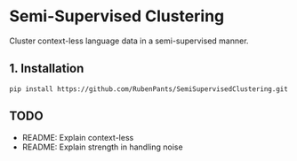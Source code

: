 # Semi-Supervised Clustering
Cluster context-less language data in a semi-supervised manner.

## 1. Installation
```
pip install https://github.com/RubenPants/SemiSupervisedClustering.git
```

## TODO
 - README: Explain context-less
 - README: Explain strength in handling noise
